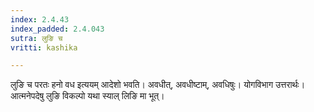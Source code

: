 ```yaml
---
index: 2.4.43
index_padded: 2.4.043
sutra: लुङि च
vritti: kashika

---
```

लुङि च परतः हनो वध इत्ययम् आदेशो भवति। अवधीत्, अवधीष्टाम्, अवधिषुः। योगविभाग उत्तरार्थः। आत्मनेपदेषु लुङि विकल्पो यथा स्याल् लिङि मा भूत्।